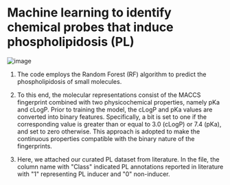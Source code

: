 # Machine learning to identify chemical probes that induce phospholipidosis (PL)
![image](https://github.com/HuabinHu/ML-for-PL-prediction/assets/115711932/af868e0f-11df-4b67-aa65-f4c356ea494b)



1. The code employs the Random Forest (RF) algorithm to predict the phospholipidosis of small molecules. 


2. To this end, the molecular representations consist of the MACCS fingerprint combined with two physicochemical properties, namely pKa and cLogP. Prior to training the model, the cLogP and pKa values are converted into binary features. Specifically, a bit is set to one if the corresponding value is greater than or equal to 3.0 (cLogP) or 7.4 (pKa), and set to zero otherwise. This approach is adopted to make the continuous properties compatible with the binary nature of the fingerprints.


3. Here, we attached our curated PL dataset from literature. In the file, the column name with "Class" indicated PL annotations reported in literature with "1" representing PL inducer and "0" non-inducer.
